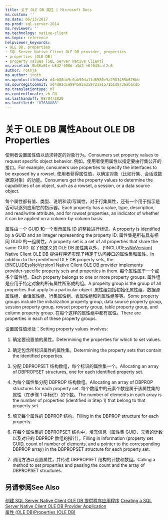 ```yaml
---
title: 关于 OLE DB 属性 | Microsoft Docs
ms.custom: ''
ms.date: 06/13/2017
ms.prod: sql-server-2014
ms.reviewer: ''
ms.technology: native-client
ms.topic: reference
helpviewer_keywords:
- OLE DB, properties
- SQL Server Native Client OLE DB provider, properties
- properties [OLE DB]
- property values [SQL Server Native Client]
ms.assetid: 0b36a61e-b542-400d-a3d2-e6f643caf2c6
author: rothja
ms.author: jroth
ms.openlocfilehash: d4eb80ab9c0ab90da11d8580e9a2983455b676bb
ms.sourcegitcommit: ad4d92dce894592a259721a1571b1d8736abacdb
ms.translationtype: MT
ms.contentlocale: zh-CN
ms.lasthandoff: 08/04/2020
ms.locfileid: "87688888"
---
```

# <a name="about-ole-db-properties"></a><span data-ttu-id="6885e-102">关于 OLE DB 属性</span><span class="sxs-lookup"><span data-stu-id="6885e-102">About OLE DB Properties</span></span>
  <span data-ttu-id="6885e-103">使用者设置属性值以请求特定的对象行为。</span><span class="sxs-lookup"><span data-stu-id="6885e-103">Consumers set property values to request specific object behavior.</span></span> <span data-ttu-id="6885e-104">例如，使用者使用属性以指定要由行集公开的接口。</span><span class="sxs-lookup"><span data-stu-id="6885e-104">For example, consumers use properties to specify the interfaces to be exposed by a rowset.</span></span> <span data-ttu-id="6885e-105">使用者获得属性值，以确定对象（比如行集、会话或数据源对象）的功能。</span><span class="sxs-lookup"><span data-stu-id="6885e-105">Consumers get the property values to determine the capabilities of an object, such as a rowset, a session, or a data source object.</span></span>  
  
 <span data-ttu-id="6885e-106">每个属性都有值、类型、说明和读/写属性，对于行集属性，还有一个用于指示是否可以逐列应用它的指示器。</span><span class="sxs-lookup"><span data-stu-id="6885e-106">Each property has a value, type, description, and read/write attribute, and for rowset properties, an indicator of whether it can be applied on a column-by-column basis.</span></span>  
  
 <span data-ttu-id="6885e-107">属性由一个 GUID 和一个表示属性 ID 的整数进行标识。</span><span class="sxs-lookup"><span data-stu-id="6885e-107">A property is identified by a GUID and an integer representing the property ID.</span></span> <span data-ttu-id="6885e-108">属性集是所有具有相同 GUID 的一组属性。</span><span class="sxs-lookup"><span data-stu-id="6885e-108">A property set is a set of all properties that share the same GUID.</span></span> <span data-ttu-id="6885e-109">除了预定义的 OLE DB 属性集以外， [!INCLUDE[ssNoVersion](../../includes/ssnoversion-md.md)] Native Client OLE DB 提供程序还实现了特定于访问接口的属性集和属性。</span><span class="sxs-lookup"><span data-stu-id="6885e-109">In addition to the predefined OLE DB property sets, the [!INCLUDE[ssNoVersion](../../includes/ssnoversion-md.md)] Native Client OLE DB provider implements provider-specific property sets and properties in them.</span></span> <span data-ttu-id="6885e-110">每个属性属于一个或多个属性组。</span><span class="sxs-lookup"><span data-stu-id="6885e-110">Each property belongs to one or more property groups.</span></span> <span data-ttu-id="6885e-111">属性组是应用于特定对象的所有属性所形成的组。</span><span class="sxs-lookup"><span data-stu-id="6885e-111">A property group is the group of all properties that apply to a particular object.</span></span> <span data-ttu-id="6885e-112">属性组包括初始化属性组、数据源属性组、会话属性组、行集属性组、表属性组和列属性组等等。</span><span class="sxs-lookup"><span data-stu-id="6885e-112">Some property groups include the initialization property group, data source property group, session property group, rowset property group, table property group, and column property group.</span></span> <span data-ttu-id="6885e-113">在每个这样的属性组中都有属性。</span><span class="sxs-lookup"><span data-stu-id="6885e-113">There are properties in each of these property groups.</span></span>  
  
 <span data-ttu-id="6885e-114">设置属性值涉及：</span><span class="sxs-lookup"><span data-stu-id="6885e-114">Setting property values involves:</span></span>  
  
1.  <span data-ttu-id="6885e-115">确定要设置值的属性。</span><span class="sxs-lookup"><span data-stu-id="6885e-115">Determining the properties for which to set values.</span></span>  
  
2.  <span data-ttu-id="6885e-116">确定包含所标识属性的属性集。</span><span class="sxs-lookup"><span data-stu-id="6885e-116">Determining the property sets that contain the identified properties.</span></span>  
  
3.  <span data-ttu-id="6885e-117">分配 DBPROPSET 结构数组，每个标识的属性集一个。</span><span class="sxs-lookup"><span data-stu-id="6885e-117">Allocating an array of DBPROPSET structures, one for each identified property set.</span></span>  
  
4.  <span data-ttu-id="6885e-118">为每个属性集分配 DBPROP 结构数组。</span><span class="sxs-lookup"><span data-stu-id="6885e-118">Allocating an array of DBPROP structures for each property set.</span></span> <span data-ttu-id="6885e-119">每个数组中的元素个数是属于该属性集的属性（在步骤 1 中标识）的个数。</span><span class="sxs-lookup"><span data-stu-id="6885e-119">The number of elements in each array is the number of properties (identified in Step 1) that belong to that property set.</span></span>  
  
5.  <span data-ttu-id="6885e-120">填充每个属性的 DBPROP 结构。</span><span class="sxs-lookup"><span data-stu-id="6885e-120">Filling in the DBPROP structure for each property.</span></span>  
  
6.  <span data-ttu-id="6885e-121">在每个属性集的 DBPROPSET 结构中，填充信息（属性集 GUID、元素的计数以及对应的 DBPROP 数组的指针）。</span><span class="sxs-lookup"><span data-stu-id="6885e-121">Filling in information (property set GUID, count of number of elements, and a pointer to the corresponding DBPROP array) in the DBPROPSET structure for each property set.</span></span>  
  
7.  <span data-ttu-id="6885e-122">调用方法以设置属性，并传递 DBPROPSET 结构的计数和数组。</span><span class="sxs-lookup"><span data-stu-id="6885e-122">Calling a method to set properties and passing the count and the array of DBPROPSET structures.</span></span>  
  
## <a name="see-also"></a><span data-ttu-id="6885e-123">另请参阅</span><span class="sxs-lookup"><span data-stu-id="6885e-123">See Also</span></span>  
 <span data-ttu-id="6885e-124">[创建 SQL Server Native Client OLE DB 提供程序应用程序](creating-a-sql-server-native-client-ole-db-provider-application.md) </span><span class="sxs-lookup"><span data-stu-id="6885e-124">[Creating a SQL Server Native Client OLE DB Provider Application](creating-a-sql-server-native-client-ole-db-provider-application.md) </span></span>  
 [<span data-ttu-id="6885e-125">属性 (OLE DB)</span><span class="sxs-lookup"><span data-stu-id="6885e-125">Properties (OLE DB)</span></span>](https://go.microsoft.com/fwlink/?LinkId=112207)  
  
  
